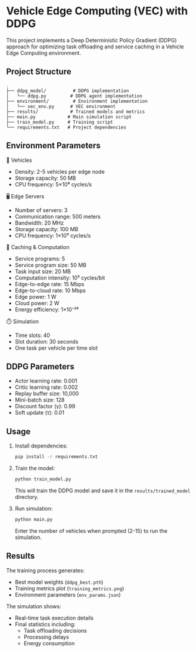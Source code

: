 # Vehicle Edge Computing (VEC) with DDPG

This project implements a Deep Deterministic Policy Gradient (DDPG) approach for optimizing task offloading and service caching in a Vehicle Edge Computing environment.

## Project Structure

```
.
├── ddpg_model/          # DDPG implementation
│   └── ddpg.py         # DDPG agent implementation
├── environment/         # Environment implementation
│   └── vec_env.py      # VEC environment
├── results/            # Trained models and metrics
├── main.py            # Main simulation script
├── train_model.py     # Training script
└── requirements.txt   # Project dependencies
```

## Environment Parameters

🚗 Vehicles
- Density: 2-5 vehicles per edge node
- Storage capacity: 50 MB
- CPU frequency: 5×10⁸ cycles/s

🖥️ Edge Servers
- Number of servers: 3
- Communication range: 500 meters
- Bandwidth: 20 MHz
- Storage capacity: 100 MB
- CPU frequency: 1×10⁹ cycles/s

🧠 Caching & Computation
- Service programs: 5
- Service program size: 50 MB
- Task input size: 20 MB
- Computation intensity: 10⁵ cycles/bit
- Edge-to-edge rate: 15 Mbps
- Edge-to-cloud rate: 10 Mbps
- Edge power: 1 W
- Cloud power: 2 W
- Energy efficiency: 1×10⁻²⁶

⏱️ Simulation
- Time slots: 40
- Slot duration: 30 seconds
- One task per vehicle per time slot

## DDPG Parameters

- Actor learning rate: 0.001
- Critic learning rate: 0.002
- Replay buffer size: 10,000
- Mini-batch size: 128
- Discount factor (γ): 0.99
- Soft update (τ): 0.01

## Usage

1. Install dependencies:
   ```bash
   pip install -r requirements.txt
   ```

2. Train the model:
   ```bash
   python train_model.py
   ```
   This will train the DDPG model and save it in the `results/trained_model` directory.

3. Run simulation:
   ```bash
   python main.py
   ```
   Enter the number of vehicles when prompted (2-15) to run the simulation.

## Results

The training process generates:
- Best model weights (`ddpg_best.pth`)
- Training metrics plot (`training_metrics.png`)
- Environment parameters (`env_params.json`)

The simulation shows:
- Real-time task execution details
- Final statistics including:
  - Task offloading decisions
  - Processing delays
  - Energy consumption 